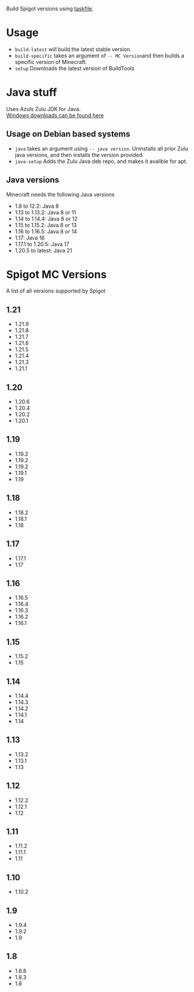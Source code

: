 Build Spigot versions using [taskfile](https://taskfile.dev/).

# Usage

- `build-latest` will build the latest stable version.
- `build-specific` takes an argument of `-- MC Version`and then builds a specific version of Minecraft.
- `setup` Downloads the latest version of BuildTools

# Java stuff

Uses Azuls Zulu JDK for Java.\
[Windows downloads can be found here](https://www.azul.com/downloads/?os=windows&package=jdk#zulu)

## Usage on Debian based systems

- `java` takes an argument using `-- java version`. Uninstalls all prior Zulu java versions, and then installs the version provided.
- `java-setup` Adds the Zulu Java deb repo, and makes it avalible for apt.

## Java versions

Minecraft needs the following Java versions

- 1.8 to 12.2: Java 8
- 1.13 to 1.13.2: Java 8 or 11
- 1.14 to 1.14.4: Java 8 or 12
- 1.15 to 1.15.2: Java 8 or 13
- 1.16 to 1.16.5: Java 8 or 14
- 1.17: Java 16
- 1.17.1 to 1.20.5: Java 17
- 1.20.5 to latest: Java 21

# Spigot MC Versions

A list of all versions supported by Spigot

## 1.21

- 1.21.9
- 1.21.8
- 1.21.7
- 1.21.6
- 1.21.5
- 1.21.4
- 1.21.3
- 1.21.1

## 1.20

- 1.20.6
- 1.20.4
- 1.20.2
- 1.20.1

## 1.19

- 1.19.2
- 1.19.2
- 1.19.2
- 1.19.1
- 1.19

## 1.18

- 1.18.2
- 1.18.1
- 1.18

## 1.17

- 1.17.1
- 1.17

## 1.16

- 1.16.5
- 1.16.4
- 1.16.3
- 1.16.2
- 1.16.1

## 1.15

- 1.15.2
- 1.15

## 1.14

- 1.14.4
- 1.14.3
- 1.14.2
- 1.14.1
- 1.14

## 1.13

- 1.13.2
- 1.13.1
- 1.13

## 1.12

- 1.12.2
- 1.12.1
- 1.12

## 1.11

- 1.11.2
- 1.11.1
- 1.11

## 1.10

- 1.10.2

## 1.9

- 1.9.4
- 1.9.2
- 1.9

## 1.8

- 1.8.8
- 1.8.3
- 1.8
